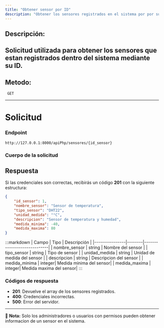 ```yaml
---
title: "Obtener sensor por ID"
description: "Obtener los sensores registrados en el sistema por por su ID"
---
```



## Descripción:
Solicitud utilizada para obtener los sensores que estan registrados dentro del sistema mediante su ID.
---


## Metodo: 
```
 GET
```
---


# **Solicitud**

### **Endpoint**
```
http://127.0.0.1:8000/apiPhp/sensores/{id_sensor}
```

### **Cuerpo de la solicitud**


## **Respuesta**

Si las credenciales son correctas, recibirás un código **201** con la siguiente estructura:

```json
{
    "id_sensor": 1,
    "nombre_sensor": "Sensor de temperatura",
    "tipo_sensor": "DHT22",
    "unidad_medida": "°C",
    "descripcion": "Sensor de temperatura y humedad",
    "medida_minima": -40,
    "medida_maxima": 80
}
```

:::markdown
| Campo           | Tipo   | Descripción                |
|----------------|--------|-----------------------------|
| nombre_sensor  | string | Nombre del sensor |
| tipo_sensor    | string | Tipo de sensor    |
| unidad_medida  | string | Unidad de medida del sensor |
| descripcion    | string | Descripcion del sensor | 
| medida_minima  | integer| Medida minima del sensor| 
| medida_maxima  | integer| Medida maxima del sensor| 
:::


### **Códigos de respuesta**
- **201**: Devuelve el array de los sensores registrados.
- **400**: Credenciales incorrectas.
- **500**: Error del servidor.

---

📄 **Nota:** Solo los administradores o usuarios con permisos pueden obtener informacion de un sensor en el sistema.


